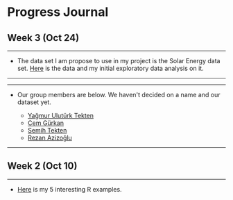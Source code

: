 # Progress Journal
## Week 3 (Oct 24)

---
  + The data set I am propose to use in my project is the Solar Energy data set. [Here](https://www.kaggle.com/dronio/SolarEnergy/data) is the data and my initial exploratory data analysis on it.
---

---
+ Our group members are below. We haven't decided on a name and our dataset yet.

  + [Yağmur Ulutürk Tekten](https://mef-bda503.github.io/pj-uluturktekteny/)
  + [Cem Gürkan](https://mef-bda503.github.io/pj-gurkanc/)
  + [Semih Tekten](https://mef-bda503.github.io/pj-tektens/) 
  + [Rezan Azizoğlu](https://mef-bda503.github.io/pj-rezan/) 
  
---

## Week 2 (Oct 10)
---

+ [Here](files/URA_homework_1.html) is my 5 interesting R examples. 
